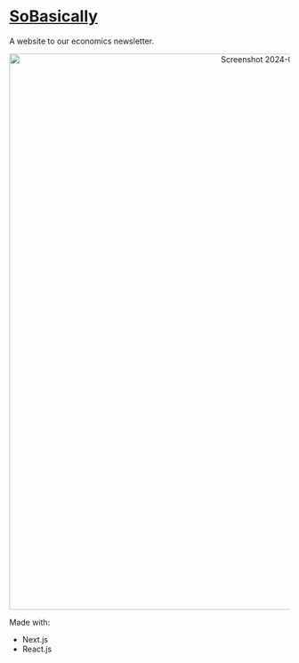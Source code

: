 # [SoBasically](https://sobasically.vercel.app/)
A website to our economics newsletter.

<p align="center">
  <img width="1000" alt="Screenshot 2024-03-30 at 6 34 01 PM" src="https://github.com/QiyueChen04/sobasically/assets/116856703/52fcd677-c2ad-4666-9f55-39982a5f4da4">
</p>

Made with:
- Next.js
- React.js

